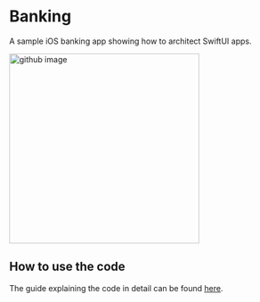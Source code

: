 # Banking

A sample iOS banking app showing how to architect SwiftUI apps.

<img width="341" alt="github image" src="https://matteomanferdini.com/wp-content/uploads/2024/09/final-screens.png">

## How to use the code

The guide explaining the code in detail can be found [here](https://matteomanferdini.com/swiftui-app-architecture/).


